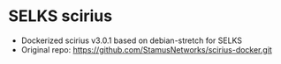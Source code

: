 # SELKS scirius
- Dockerized scirius v3.0.1 based on debian-stretch for SELKS
- Original repo: https://github.com/StamusNetworks/scirius-docker.git
